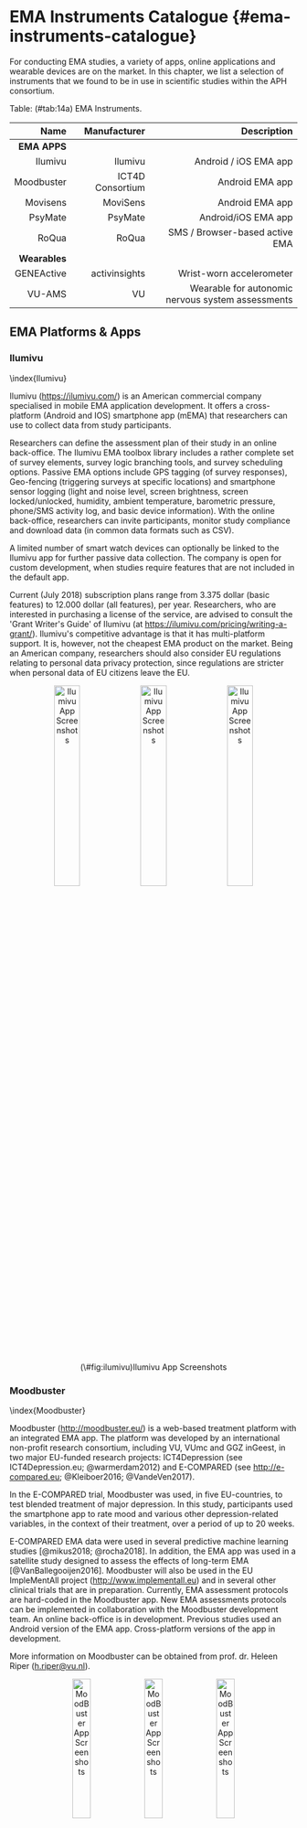 

# EMA Instruments Catalogue {#ema-instruments-catalogue}

For conducting EMA studies, a variety of apps, online applications and wearable
devices are on the market. In this chapter, we list a selection of instruments
that we found to be in use in scientific studies within the APH consortium.

Table: (\#tab:14a) EMA Instruments.

| **Name**     | **Manufacturer**  | **Description**
|-------------:|------------------:|------------------------------:|
| **EMA APPS** |                   |                               |
| Ilumivu      | Ilumivu           | Android / iOS EMA app         |
| Moodbuster   | ICT4D Consortium  | Android EMA app               |
| Movisens     | MoviSens          | Android EMA app               |
| PsyMate      | PsyMate           | Android/iOS EMA app           |
| RoQua        | RoQua             | SMS / Browser-based active EMA|
| **Wearables**|                   |                               |
| GENEActive   | activinsights     | Wrist-worn accelerometer      |
| VU-AMS       | VU                | Wearable for autonomic nervous system assessments|


## EMA Platforms & Apps

### Ilumivu
\index{Ilumivu}

Ilumivu (<https://ilumivu.com/>) is an American commercial company specialised
in mobile EMA application development. It offers a cross-platform (Android and
IOS) smartphone app (mEMA) that researchers can use to collect data from study
participants. 

Researchers can define the assessment plan of their study in an
online back-office. The Ilumivu EMA toolbox library includes a rather complete
set of survey elements, survey logic branching tools, and survey scheduling
options. Passive EMA options include GPS tagging (of survey responses),
Geo-fencing (triggering surveys at specific locations) and smartphone sensor
logging (light and noise level, screen brightness, screen locked/unlocked,
humidity, ambient temperature, barometric pressure, phone/SMS activity log, and
basic device information). With the online back-office, researchers can invite
participants, monitor study compliance and download data (in common data formats
such as CSV). 

A limited number of smart watch devices can optionally be linked to the Ilumivu app for further passive data collection. The company is open for custom development, when studies require features that are not included in the default app. 

Current (July 2018) subscription plans range
from 3.375 dollar (basic features) to 12.000 dollar (all features), per year.
Researchers, who are interested in purchasing a license of the service, are
advised to consult the 'Grant Writer's Guide' of Ilumivu (at
<https://ilumivu.com/pricing/writing-a-grant/>). Ilumivu's competitive advantage
is that it has multi-platform support. It is, however, not the cheapest EMA
product on the market. Being an American company, researchers should also
consider EU regulations relating to personal data privacy protection, since
regulations are stricter when personal data of EU citizens leave the EU.

<div class="figure" style="text-align: center">
<img src="images/instruments/ilumivu/iv-app-1.png" alt="Ilumivu App Screenshots" width="30%" /><img src="images/instruments/ilumivu/iv-app-2.png" alt="Ilumivu App Screenshots" width="30%" /><img src="images/instruments/ilumivu/iv-app-3.png" alt="Ilumivu App Screenshots" width="30%" />
<p class="caption">(\#fig:ilumivu)Ilumivu App Screenshots</p>
</div>



### Moodbuster
\index{Moodbuster}

Moodbuster (<http://moodbuster.eu/>) is a web-based treatment platform with an
integrated EMA app. The platform was developed by an international non-profit
research consortium, including VU, VUmc and GGZ inGeest, in two major EU-funded
research projects: ICT4Depression (see ICT4Depression.eu; @warmerdam2012) and
E-COMPARED (see <http://e-compared.eu>; @Kleiboer2016; @VandeVen2017). 

In the E-COMPARED trial, Moodbuster was used, in five EU-countries, to test blended
treatment of major depression. In this study, participants used the smartphone
app to rate mood and various other depression-related variables, in the context
of their treatment, over a period of up to 20 weeks. 

E-COMPARED EMA data were used in several predictive machine learning studies
[@mikus2018; @rocha2018]. In addition, the EMA app was used in a satellite
study designed to assess the effects of long-term EMA [@VanBallegooijen2016].
Moodbuster will also be used in the EU ImpleMentAll project
(<http://www.implementall.eu>) and in several other clinical trials that are in
preparation. Currently, EMA assessment protocols are hard-coded in the
Moodbuster app. New EMA assessments protocols can be implemented in
collaboration with the Moodbuster development team. An online back-office is in
development. Previous studies used an Android version of the EMA app.
Cross-platform versions of the app in development.

More information on Moodbuster can be obtained from prof. dr. Heleen Riper
(<h.riper@vu.nl>).

<div class="figure" style="text-align: center">
<img src="images/instruments/moodbuster/mb-app-home.png" alt="MoodBuster App Screenshots" width="25%" /><img src="images/instruments/moodbuster/mb-app-mood.png" alt="MoodBuster App Screenshots" width="25%" /><img src="images/instruments/moodbuster/mb-app-graph.png" alt="MoodBuster App Screenshots" width="25%" />
<p class="caption">(\#fig:moodbuster)MoodBuster App Screenshots</p>
</div>


### Movisens
\index{Movisens}

Movisens (<http://www.movisens.com>) is a German company that is specialized in
the development of hard- and software solutions for mobile sensing. The company
sells small wearable devices that contain several high-precision sensors,
including an accelerometer, gyroscope, barometer and thermometer. In addition,
the company has developed an (Android) app, called MovisensXS, which can be used
for active EMA research. The app can optionally be configured for smartphone
logging (e.g., to log music that a study participant listens this). The wearable
sensor can also be linked to the app, so that EMA questionnaires can be
triggered based on targeted activity or energy expenditure patterns, such as
extended periods of sedentary behavior. 

Specialized software to import, pre-process and analyze raw sensor data is
available for download. Like Ilumivu, researchers can define EMA sample
schedules for their study in a web-based back-office
(<https://xs.movisens.com>), using an online graphical editor. Once defined,
participants can be invited to the study , through the back-office, to download
the freely available Movisens App from Google Play store. The back-office also
allows researchers to monitor study compliance and download data. 

MoviSensXS EMA license costs vary from 500 to 10.000 euro's per year, depending
on the required number of 'credits' which are linked to the number of EMA
responses. Prospect users can test platform, without functional restrictions,
with a free test account. An EMA test-study can thus be set up and started in
less than a day. A current (November 2018) limitation of Movisens is the lack of
an iOS version of the EMA app. Study participants who own an iPhone have to be
excluded from studies, or will have to be provided with an Android phone.

<div class="figure" style="text-align: center">
<img src="images/instruments/movisens/movisens.png" alt="Movisens Sample scheme editor (left) and App Screenshots (right)" width="80%" />
<p class="caption">(\#fig:movisens)Movisens Sample scheme editor (left) and App Screenshots (right)</p>
</div>

### PsyMate
\index{PsyMate}

The PsyMate app (<http://www.psymate.eu>) was developed by the Department of
Psychiatry and Psychology at Maastricht University in the Netherlands to assess
psychological problems in daily life. The app has been validated for use in
depression, bipolar disorder, and psychosis, with new scales currently being
developed for a range of diseases including Parkinson's disease, pain,
cardiology, hypertension, diabetes and Irritable Bowel Syndrome. It was also
used in a EU-funded project to study gene-environment interaction in
schizophrenia (<http://www.eu-gei.eu/about-the-project/psymate>). 

The app is free to download for iOS and Android devices on Apple and Google play
stores. PsyMate is available in five languages (English, French, German, Dutch,
Spanish). More translations are in preparation.

Uses of the app include self-monitoring of mood states, delivering professional
support during treatment, or conducting EMA-research. The app can be customized
to address specific client needs or research projects, with expertise from the
Psymate development team, which includes an active working group that meets
regularly to discuss and advise new projects. Researchers have access to the raw
data without having to go through the Psymate development team. Communication
from the Psymate back office to researchers about updates and assistance with
technical problems could be a point for consideration for using this platform.

<div class="figure" style="text-align: center">
<img src="images/instruments/psymate/psymate-app1.jpg" alt="PsyMate App Screenshots" width="25%" /><img src="images/instruments/psymate/psymate-app3.jpg" alt="PsyMate App Screenshots" width="25%" /><img src="images/instruments/psymate/psymate-app4.jpg" alt="PsyMate App Screenshots" width="25%" />
<p class="caption">(\#fig:psymate)PsyMate App Screenshots</p>
</div>


### RoQua
\index{RoQua}

RoQua (<http://www.roqua.nl/>) is a web-based Routine Outcome Monitoring system,
developed and maintained by a Dutch non-profit development and service
organization that is funded by several by northern GGZ organizations and the
Department of Psychiatry, University Medical Center Groningen. RoQUA has a
sophisticated and user-friendly online back-office portal, with which
researchers can define assessment protocols and invite study participants -
through e-mail or SMS - to complete questionnaires online (on desktop or mobile
devices). 

By inviting study participants several times a day to complete a
questionnaire via the standard web browser of their mobile phone, active EMA an
be implemented. This approach was taken in several large-scale studies,
including 'NESDA' (<http://nesda.nl>; see also Chapter \@ref(catalogue)) and
'HowNutsAreTheDutch' (<http://www.hoegekis.nl>; see [@VanDerKrieke2017;
@VanDerKrieke2016]). At present, RoQua does not support the collection of
passive EMA data. However, preliminary results have been reported with a system
called 'Physiqual' [@Blaauw2016], with which active EMA data, collected with RoQUA,
can be combined with wearable sensor data.


<div class="figure" style="text-align: center">
<img src="images/instruments/roqua/roqua_p1.jpg" alt="Screenshots of the participant feedback web-page of the 'HowNutsAreTheDutch' project, in which data is collected by the RoQua system" width="25%" /><img src="images/instruments/roqua/roqua_p2.jpg" alt="Screenshots of the participant feedback web-page of the 'HowNutsAreTheDutch' project, in which data is collected by the RoQua system" width="25%" /><img src="images/instruments/roqua/roqua_p3.jpg" alt="Screenshots of the participant feedback web-page of the 'HowNutsAreTheDutch' project, in which data is collected by the RoQua system" width="25%" />
<p class="caption">(\#fig:roqua)Screenshots of the participant feedback web-page of the 'HowNutsAreTheDutch' project, in which data is collected by the RoQua system</p>
</div>

## Wearables

### GENEActive
\index{GENEActive}

GENEActive, sold by UK-based company Activinsights (activinsights.com), is a
waterproof wrist-worn device with a high-precision, configurable 3-axial
accelerometer (range: +/- 8g), an ambient light sensor, a (near-body)
temperature sensor, and an event logger (a button that users can press to mark a
targeted event). GENEActive was developed to accurately assess human activity in
scientific studies. The device has a storage capacity of 0.5GB of raw data.
At 10Hz, the device can log activity up to one month. July 2018, the price for
one unit was approximately 250 euro.

GENEActive is used in a growing number of clinical studies to measure activity
and sleep-wake cycles, in natural conditions, over longer periods of time.
Dedicated R-packages to pre-process and analyze the raw data exist (see Chapter
\@ref(rcat)). Note, however, that no accompanying app exists with which study
participants can be provided feedback about their activity. This might
negatively affect wear-time and study compliance in research participants, who
are accustomed to consumer activity-sampling devices, such as Fitbit, where many
options for real-time feedback exist.

<div class="figure" style="text-align: center">
<img src="images/instruments/geneactive/geneactive-pack.png" alt="The GENEActive Accelerometer" width="100%" />
<p class="caption">(\#fig:geneactive)The GENEActive Accelerometer</p>
</div>


### VU-AMS
\index{VU-AMS}

The VU University Ambulatory Monitoring System (VU-AMS;
<http://www.vu-ams.nl/>), developed by the department of Biological Psychology
and the Technical Department (ITM) of the Faculty of Behavioral and Movement Sciences,
allows ambulatory recording of autonomic and cardiovascular activity. VU-AMS
measures heart rate, heart rate variability, Respiratory Sinus Arrhythmia,
Pre-Ejection Period, Left Ventricular Ejection Time, Respiration Rate, Stroke
Volume (SV) and Cardiac Output, Skin Conductance Level (SCL) and Skin
Conductance Responses (SCRs) and Tri-Axial Accelerometry (of Body Movement). For
the processing of VU-AMS data, a dedicated software suite called the 'Data
Analysis and Management Software' (VU-DAMS) is available (for Windows and Mac).

<div class="figure" style="text-align: center">
<img src="images/instruments/VU-AMS/VU_AMS2.png" alt="VU-AMS device (left) and VU-DAMS screenshot (right)" width="100%" />
<p class="caption">(\#fig:vu-ams)VU-AMS device (left) and VU-DAMS screenshot (right)</p>
</div>


